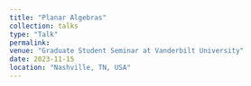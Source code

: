 ```yaml
---
title: "Planar Algebras"
collection: talks
type: "Talk"
permalink: 
venue: "Graduate Student Seminar at Vanderbilt University"
date: 2023-11-15
location: "Nashville, TN, USA"
---
```


